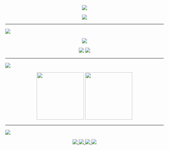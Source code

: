 <p align="center">
  <img src="https://img.shields.io/badge/ 👩‍💻 ¡Hola! Soy LlyTware-000000?style=for-the-badge" />
</p>

<p align="center">
  <img src="https://img.shields.io/badge/💻 Desarrolladora FullStack | ☕ Java Junior | 🎨 Frontend & ⚙️ Backend 🧩-1E90FF?style=for-the-badge" />
</p>

---
<p>
  <img src="https://img.shields.io/badge/🔹 Lenguajes & Frameworks-1E90FF?style=for-the-badge" />
</p>
<p align="center">
  <img src="https://skillicons.dev/icons?i=java,spring,angular,react,nodejs,js,ts,html,css,mysql" />
</p>


<p align="center">
  <img src="https://skillicons.dev/icons?i=git,github,postman,vscode,idea" />
  <img src="https://img.shields.io/badge/JUnit-25A162?style=flat-square&logo=java&logoColor=white" />
</p>

---

<p>
  <img src="https://img.shields.io/badge/📊 Estadísticas-1E90FF?style=for-the-badge" />
</p>
<p align="center">
  <img src="https://github-readme-stats.vercel.app/api/top-langs/?username=LlyTware-io&layout=compact&theme=radical&hide_border=true&title_color=FF1493" height="150" />
  <img src="https://github-readme-stats.vercel.app/api?username=LlyTware-io&show_icons=true&theme=radical&hide_border=true&title_color=FF1493&icon_color=00FF7F&rank_icon=github" height="150" />
</p>



---

<p>
  <img src="https://img.shields.io/badge/🌍 Contacto-1E90FF?style=for-the-badge" />
</p>
<p align="center">
  <a href="https://www.linkedin.com/in/TU-SLUG" target="_blank">
    <img src="https://img.shields.io/badge/LinkedIn-0A66C2?style=for-the-badge&logo=linkedin&logoColor=white" />
  </a>
  <a href="https://www.instagram.com/TU-USUARIO" target="_blank">
    <img src="https://img.shields.io/badge/Instagram-8B0000?style=for-the-badge&logo=instagram&logoColor=white" />
  </a>
  <a href="https://tupagina.dev" target="_blank">
  <img src="https://img.shields.io/badge/Portafolio-000000?style=for-the-badge&logo=vercel&logoColor=white" />
  </a>
  <a href="mailto:tucorreo@example.com">
  <img src="https://img.shields.io/badge/Email-D32F2F?style=for-the-badge&logo=gmail&logoColor=white" />
</a>
</p>
